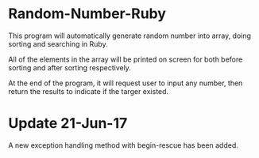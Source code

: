 # Random-Number-Ruby
This program will automatically generate random number into array, doing sorting and searching in Ruby.

All of the elements in the array will be printed on screen for both before sorting and after sorting respectively.

At the end of the program, it will request user to input any number, then return the results to indicate if the targer existed.

# Update 21-Jun-17
A new exception handling method with begin-rescue has been added.
